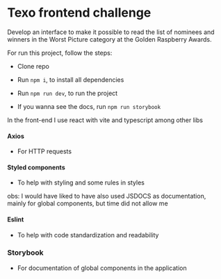 # Texo frontend challenge

Develop an interface to make it possible to read the list of nominees and winners
in the Worst Picture category at the Golden Raspberry Awards.

For run this project, follow the steps:
* Clone repo
* Run `npm i`, to install all dependencies
* Run `npm run dev`, to run the project

* If you wanna see the docs, run `npm run storybook`

In the front-end I use react with vite and typescript among other libs

#### Axios

* For HTTP requests

#### Styled components

* To help with styling and some rules in styles

obs: I would have liked to have also used JSDOCS as documentation, mainly for global components, but time did not allow me


#### Eslint 

* To help with code standardization and readability

### Storybook

* For documentation of global components in the application
